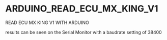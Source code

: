 # ARDUINO_READ_ECU_MX_KING_V1
READ ECU MX KING V1 WITH ARDUINO

results can be seen on the Serial Monitor with a baudrate setting of 38400
